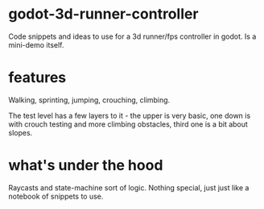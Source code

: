 # godot-3d-runner-controller
Code snippets and ideas to use for a 3d runner/fps controller in godot. Is a mini-demo itself.

# features
Walking, sprinting, jumping, crouching, climbing.

The test level has a few layers to it - the upper is very basic, one down is with crouch testing and more climbing obstacles, third one is a bit about slopes.

# what's under the hood
Raycasts and state-machine sort of logic. Nothing special, just just like a notebook of snippets to use.
